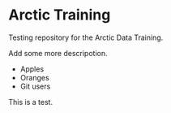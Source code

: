 # Arctic Training
Testing repository for the Arctic Data Training.

Add some more descripotion.

* Apples
* Oranges
* Git users


This is a test.
